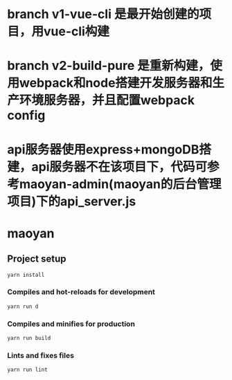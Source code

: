 # branch v1-vue-cli 是最开始创建的项目，用vue-cli构建
# branch v2-build-pure 是重新构建，使用webpack和node搭建开发服务器和生产环境服务器，并且配置webpack config
# api服务器使用express+mongoDB搭建，api服务器不在该项目下，代码可参考maoyan-admin(maoyan的后台管理项目)下的api_server.js
# maoyan

## Project setup
```
yarn install
```

### Compiles and hot-reloads for development
```
yarn run d
```

### Compiles and minifies for production
```
yarn run build
```

### Lints and fixes files
```
yarn run lint
```
